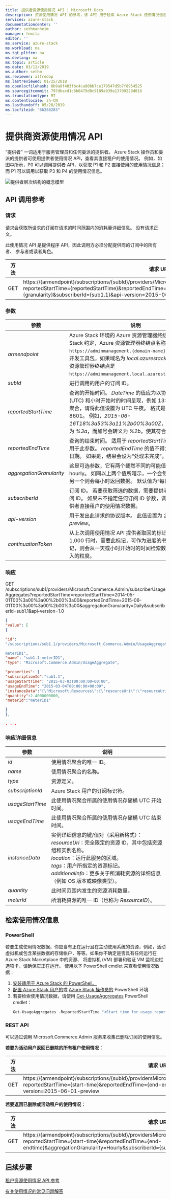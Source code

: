 ```yaml
---
title: 提供者资源使用情况 API | Microsoft Docs
description: 资源使用情况 API 的参考，该 API 用于检索 Azure Stack 使用情况信息
services: azure-stack
documentationcenter: ''
author: sethmanheim
manager: femila
editor: ''
ms.service: azure-stack
ms.workload: na
ms.tgt_pltfrm: na
ms.devlang: na
ms.topic: article
ms.date: 03/11/2019
ms.author: sethm
ms.reviewer: alfredop
ms.lastreviewed: 01/25/2018
ms.openlocfilehash: 8b9a8f403fbc4ca80bb7ce179547d5b7f8954525
ms.sourcegitcommit: 797dbacd1c6b8479d8c9189a939a13709228d816
ms.translationtype: MT
ms.contentlocale: zh-CN
ms.lasthandoff: 05/28/2019
ms.locfileid: "66268283"
---
```

# <a name="provider-resource-usage-api"></a>提供商资源使用情况 API

“提供者”  一词适用于服务管理员和任何委派的提供者。 Azure Stack 操作员和委派的提供者可使用提供者使用情况 API，查看其直接租户的使用情况。 例如，如图中所示，P0 可以调用提供者 API，以获取 P1 和 P2 直接使用的使用情况信息；而 P1 可以调用以获取 P3 和 P4 的使用情况信息。

![提供者层次结构的概念模型](media/azure-stack-provider-resource-api/image1.png)

## <a name="api-call-reference"></a>API 调用参考
### <a name="request"></a>请求
请求会获取所请求的订阅在请求的时间范围内的消耗量详细信息。 没有请求正文。

此使用情况 API 是提供程序 API，因此调用方必须分配提供商的订阅中的所有者、 参与者或读者角色。

| **方法** | **请求 URI** |
| --- | --- |
| GET |https://{armendpoint}/subscriptions/{subId}/providers/Microsoft.Commerce.Admin/subscriberUsageAggregates?reportedStartTime={reportedStartTime}&reportedEndTime={reportedEndTime}&aggregationGranularity={granularity}&subscriberId={sub1.1}&api-version=2015-06-01-preview&continuationToken={token-value} |

### <a name="arguments"></a>参数

| **参数** | **说明** |
| --- | --- |
| *armendpoint* |Azure Stack 环境的 Azure 资源管理器终结点。 按 Azure Stack 约定，Azure 资源管理器终结点名称的格式为 `https://adminmanagement.{domain-name}`。 例如，对于开发工具包，如果域名为 *local.azurestack.external*，则资源管理器终结点是 `https://adminmanagement.local.azurestack.external`。 |
| *subId* |进行调用的用户的订阅 ID。 |
| *reportedStartTime* |查询的开始时间。 *DateTime* 的值应为以协调世界时 (UTC) 和小时开始时的时间呈现，例如 13:00。 对于每日聚合，请将此值设置为 UTC 午夜。 格式是*转义* ISO 8601。 例如，*2015-06-16T18%3a53%3a11%2b00%3a00Z*，其中冒号会转义为 *%3a*，而加号会转义为 *%2b*，使其符合 URI 规范。 |
| *reportedEndTime* |查询的结束时间。 适用于 *reportedStartTime* 的约束也适用于此参数。 *reportedEndTime* 的值不得为未来或当前的日期。 如果是，结果会设为“处理未完成”。 |
| *aggregationGranularity* |这是可选参数，它有两个截然不同的可能值：daily 和 hourly。 如同以上两个值所暗示，一个会每日返回数据，另一个则会每小时返回数据。 默认值为“每日”选项。 |
| *subscriberId* |订阅 ID。 若要获取筛选的数据，需要提供者直接租户的订阅 ID。 如果未不指定任何订阅 ID 参数，调用将返回所有提供者直接租户的使用情况数据。 |
| *api-version* |用于发出此请求的协议版本。 此值设置为 *2015-06-01-preview*。 |
| *continuationToken* |从上次调用使用情况 API 提供者取回的标记。 响应大于 1,000 行时，需要此标记，可作为进度的书签。 若无此标记，则会从一天或小时开始时的时间检索数据，取决于所传入的粒度。 |

### <a name="response"></a>响应
GET /subscriptions/sub1/providers/Microsoft.Commerce.Admin/subscriberUsageAggregates?reportedStartTime=reportedStartTime=2014-05-01T00%3a00%3a00%2b00%3a00&reportedEndTime=2015-06-01T00%3a00%3a00%2b00%3a00&aggregationGranularity=Daily&subscriberId=sub1.1&api-version=1.0

```json
{
"value": [
{

"id":
"/subscriptions/sub1.1/providers/Microsoft.Commerce.Admin/UsageAggregate/sub1.1-

meterID1",
"name": "sub1.1-meterID1",
"type": "Microsoft.Commerce.Admin/UsageAggregate",

"properties": {
"subscriptionId":"sub1.1",
"usageStartTime": "2015-03-03T00:00:00+00:00",
"usageEndTime": "2015-03-04T00:00:00+00:00",
"instanceData":"{\"Microsoft.Resources\":{\"resourceUri\":\"resourceUri1\",\"location\":\"Alaska\",\"tags\":null,\"additionalInfo\":null}}",
"quantity":2.4000000000,
"meterId":"meterID1"

}
},

. . .
```

### <a name="response-details"></a>响应详细信息

| **参数** | **说明** |
| --- | --- |
| *id* |使用情况聚合的唯一 ID。 |
| *name* |使用情况聚合的名称。 |
| *type* |资源定义。 |
| *subscriptionId* |Azure Stack 用户的订阅标识符。 |
| *usageStartTime* |此使用情况聚合所属的使用情况存储桶 UTC 开始时间。|
| *usageEndTime* |此使用情况聚合所属的使用情况存储桶 UTC 结束时间。 |
| *instanceData* |实例详细信息的键/值对（采用新格式）：<br> *resourceUri*：完全限定的资源 ID，其中包括资源组和实例名称。 <br> *location*：运行此服务的区域。 <br> *tags*：用户所指定的资源标记。 <br> *additionalInfo*：更多关于所消耗资源的详细信息（例如 OS 版本或映像类型）。 |
| *quantity* |此时间范围内发生的资源消耗数量。 |
| *meterId* |所消耗资源的唯一 ID（也称为 *ResourceID*）。 |


## <a name="retrieve-usage-information"></a>检索使用情况信息

### <a name="powershell"></a>PowerShell

若要生成使用情况数据，你应当有正在运行且在主动使用系统的资源，例如，活动虚拟机或包含某些数据的存储帐户，等等。如果你不确定是否具有任何运行在 Azure Stack Marketplace 中的资源、 将虚拟机 (VM) 部署和验证 VM 监视边栏选项卡，请确保它正在运行。 使用以下 PowerShell cmdlet 来查看使用情况数据：

1. [安装适用于 Azure Stack 的 PowerShell。](azure-stack-powershell-install.md)
2. [配置 Azure Stack 用户的](../user/azure-stack-powershell-configure-user.md)或 [Azure Stack 操作员的](azure-stack-powershell-configure-admin.md) PowerShell 环境 
3. 若要检索使用情况数据，请使用 [Get-UsageAggregates](/powershell/module/azurerm.usageaggregates/get-usageaggregates) PowerShell cmdlet：
   ```powershell
   Get-UsageAggregates -ReportedStartTime "<Start time for usage reporting>" -ReportedEndTime "<end time for usage reporting>" -AggregationGranularity <Hourly or Daily>
   ```

### <a name="rest-api"></a>REST API

可以通过调用 Microsoft.Commerce.Admin 服务来收集已删除订阅的使用信息。 

**若要为活动用户返回已删除的所有租户使用情况：**

| **方法** | **请求 URI** |
| --- | --- |
| GET | https://{armendpoint}/subscriptions/{subId}/providersMicrosoft.Commerce.Admin/subscriberUsageAggregates?reportedStartTime={start-time}&reportedEndTime={end-endtime}&aggregationGranularity=Hourly&api-version=2015-06-01-preview |

**若要返回已删除或活动租户的使用情况：**

| **方法** | **请求 URI** |
| --- | --- |
| GET |https://{armendpoint}/subscriptions/{subId}/providersMicrosoft.Commerce.Admin/subscriberUsageAggregates?reportedStartTime={start-time}&reportedEndTime={end-endtime}&aggregationGranularity=Hourly&subscriberId={subscriber-id}&api-version=2015-06-01-preview |


## <a name="next-steps"></a>后续步骤
[租户资源使用情况 API 参考](azure-stack-tenant-resource-usage-api.md)

[有关使用情况的常见问题解答](azure-stack-usage-related-faq.md)
